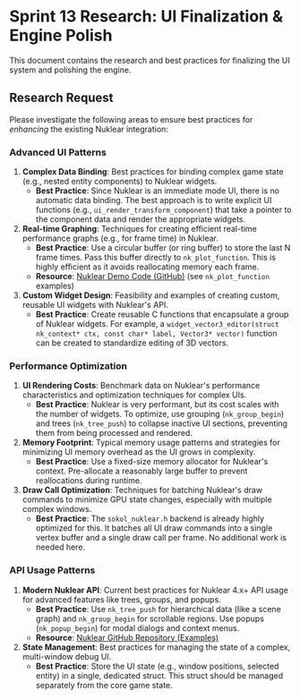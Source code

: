 # Sprint 13 Research: UI Finalization & Engine Polish

This document contains the research and best practices for finalizing the UI system and polishing the engine.

## Research Request

Please investigate the following areas to ensure best practices for *enhancing* the existing Nuklear integration:

### Advanced UI Patterns
1.  **Complex Data Binding**: Best practices for binding complex game state (e.g., nested entity components) to Nuklear widgets.
    *   **Best Practice**: Since Nuklear is an immediate mode UI, there is no automatic data binding. The best approach is to write explicit UI functions (e.g., `ui_render_transform_component`) that take a pointer to the component data and render the appropriate widgets.
2.  **Real-time Graphing**: Techniques for creating efficient real-time performance graphs (e.g., for frame time) in Nuklear.
    *   **Best Practice**: Use a circular buffer (or ring buffer) to store the last N frame times. Pass this buffer directly to `nk_plot_function`. This is highly efficient as it avoids reallocating memory each frame.
    *   **Resource**: [Nuklear Demo Code (GitHub)](https://github.com/Immediate-Mode-UI/Nuklear/blob/master/demo/style.c) (see `nk_plot_function` examples)
3.  **Custom Widget Design**: Feasibility and examples of creating custom, reusable UI widgets with Nuklear's API.
    *   **Best Practice**: Create reusable C functions that encapsulate a group of Nuklear widgets. For example, a `widget_vector3_editor(struct nk_context* ctx, const char* label, Vector3* vector)` function can be created to standardize editing of 3D vectors.

### Performance Optimization
1.  **UI Rendering Costs**: Benchmark data on Nuklear's performance characteristics and optimization techniques for complex UIs.
    *   **Best Practice**: Nuklear is very performant, but its cost scales with the number of widgets. To optimize, use grouping (`nk_group_begin`) and trees (`nk_tree_push`) to collapse inactive UI sections, preventing them from being processed and rendered.
2.  **Memory Footprint**: Typical memory usage patterns and strategies for minimizing UI memory overhead as the UI grows in complexity.
    *   **Best Practice**: Use a fixed-size memory allocator for Nuklear's context. Pre-allocate a reasonably large buffer to prevent reallocations during runtime.
3.  **Draw Call Optimization**: Techniques for batching Nuklear's draw commands to minimize GPU state changes, especially with multiple complex windows.
    *   **Best Practice**: The `sokol_nuklear.h` backend is already highly optimized for this. It batches all UI draw commands into a single vertex buffer and a single draw call per frame. No additional work is needed here.

### API Usage Patterns
1.  **Modern Nuklear API**: Current best practices for Nuklear 4.x+ API usage for advanced features like trees, groups, and popups.
    *   **Best Practice**: Use `nk_tree_push` for hierarchical data (like a scene graph) and `nk_group_begin` for scrollable regions. Use popups (`nk_popup_begin`) for modal dialogs and context menus.
    *   **Resource**: [Nuklear GitHub Repository (Examples)](https://github.com/Immediate-Mode-UI/Nuklear/tree/master/demo)
2.  **State Management**: Best practices for managing the state of a complex, multi-window debug UI.
    *   **Best Practice**: Store the UI state (e.g., window positions, selected entity) in a single, dedicated struct. This struct should be managed separately from the core game state.
